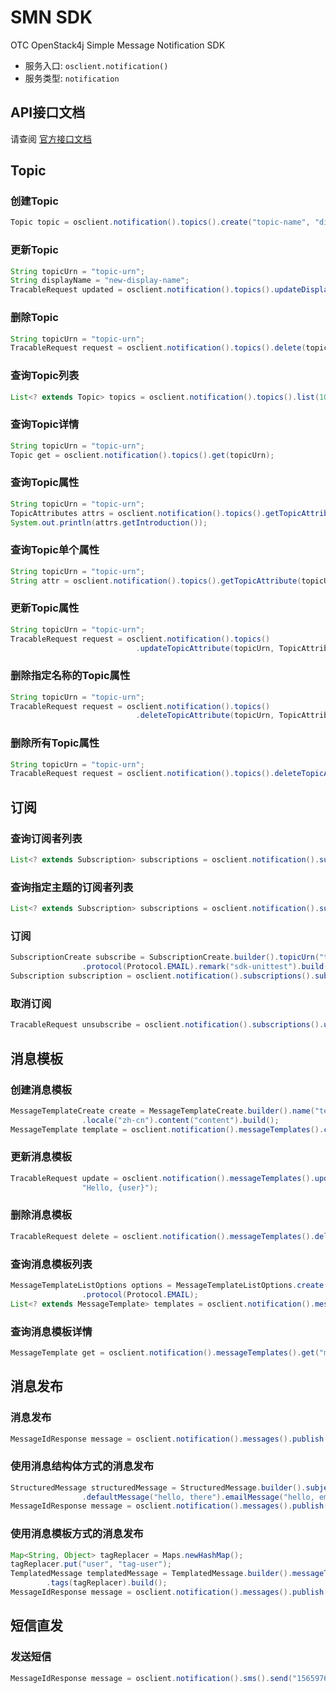 # SMN SDK

OTC OpenStack4j Simple Message Notification SDK
- 服务入口: `osclient.notification()`
- 服务类型: `notification`


## API接口文档

请查阅 [官方接口文档](https://docs.otc.t-systems.com/en-us/api/smn/en-us_topic_0036017316.html)
  
##  Topic
### 创建Topic
```java
Topic topic = osclient.notification().topics().create("topic-name", "display-name");
```

### 更新Topic
```java
String topicUrn = "topic-urn";
String displayName = "new-display-name";
TracableRequest updated = osclient.notification().topics().updateDisplayName(topicUrn, displayName);
```

### 删除Topic
```java
String topicUrn = "topic-urn";
TracableRequest request = osclient.notification().topics().delete(topicUrn);
```

### 查询Topic列表
```java
List<? extends Topic> topics = osclient.notification().topics().list(100, 0);
```

### 查询Topic详情
```java
String topicUrn = "topic-urn";
Topic get = osclient.notification().topics().get(topicUrn);
```

### 查询Topic属性
```java
String topicUrn = "topic-urn";
TopicAttributes attrs = osclient.notification().topics().getTopicAttributes(topicUrn);
System.out.println(attrs.getIntroduction());
```

### 查询Topic单个属性
```java
String topicUrn = "topic-urn";
String attr = osclient.notification().topics().getTopicAttribute(topicUrn, TopicAttributeName.Introduction);
```

### 更新Topic属性
```java
String topicUrn = "topic-urn";
TracableRequest request = osclient.notification().topics()
							.updateTopicAttribute(topicUrn, TopicAttributeName.Introduction, "sdk-unittest");
```

### 删除指定名称的Topic属性
```java
String topicUrn = "topic-urn";
TracableRequest request = osclient.notification().topics()
							.deleteTopicAttribute(topicUrn, TopicAttributeName.Introduction);
```

### 删除所有Topic属性
```java
String topicUrn = "topic-urn";
TracableRequest request = osclient.notification().topics().deleteTopicAttributes(topicUrn);
```


## 订阅
### 查询订阅者列表
```java
List<? extends Subscription> subscriptions = osclient.notification().subscriptions().list(100, 0);
```

### 查询指定主题的订阅者列表
```java
List<? extends Subscription> subscriptions = osclient.notification().subscriptions().listByTopic("topic-urn", 100, 0);
```

### 订阅
```java
SubscriptionCreate subscribe = SubscriptionCreate.builder().topicUrn("topic-urn").endpoint("xx@xx.com")
				.protocol(Protocol.EMAIL).remark("sdk-unittest").build();
Subscription subscription = osclient.notification().subscriptions().subscribe(subscribe);
```

### 取消订阅
```java
TracableRequest unsubscribe = osclient.notification().subscriptions().unsubscribe("subscription-urn");
```

## 消息模板
### 创建消息模板
```java
MessageTemplateCreate create = MessageTemplateCreate.builder().name("template-name").protocol(Protocol.EMAIL)
				.locale("zh-cn").content("content").build();
MessageTemplate	template = osclient.notification().messageTemplates().create(create);
```

### 更新消息模板
```java
TracableRequest update = osclient.notification().messageTemplates().updateContent("message-template-id",
				"Hello, {user}");
```

### 删除消息模板
```java
TracableRequest delete = osclient.notification().messageTemplates().delete("message-template-id");
```

### 查询消息模板列表
```java
MessageTemplateListOptions options = MessageTemplateListOptions.create().limit(1).offset(0).name("template-name")
				.protocol(Protocol.EMAIL);
List<? extends MessageTemplate> templates = osclient.notification().messageTemplates().list(options);
```

### 查询消息模板详情
```java
MessageTemplate get = osclient.notification().messageTemplates().get("message-template-id");
```

## 消息发布
### 消息发布
```java
MessageIdResponse message = osclient.notification().messages().publish("topic-urn", "subject", "message-content");
```

### 使用消息结构体方式的消息发布
```java
StructuredMessage structuredMessage = StructuredMessage.builder().subject("hello")
				.defaultMessage("hello, there").emailMessage("hello, email").build();
MessageIdResponse message = osclient.notification().messages().publish("topic-urn", structuredMessage);
```

### 使用消息模板方式的消息发布
```java
Map<String, Object> tagReplacer = Maps.newHashMap();
tagReplacer.put("user", "tag-user");
TemplatedMessage templatedMessage = TemplatedMessage.builder().messageTemplateName("template-name").subject("hello")
		.tags(tagReplacer).build();
MessageIdResponse message = osclient.notification().messages().publish("topic-urn", templatedMessage);
```

## 短信直发

### 发送短信
```java
MessageIdResponse message = osclient.notification().sms().send("15659767757", "Hello, sms", null);
```

